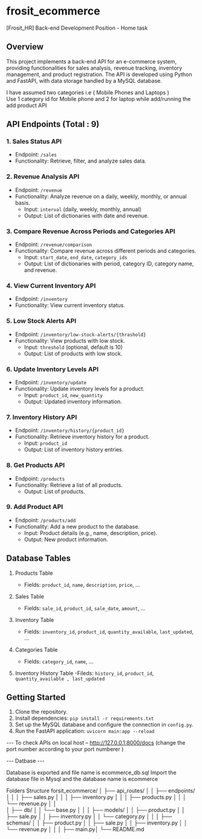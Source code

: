 # frosit_ecommerce
[Frosit_HR] Back-end Development Position - Home task
## Overview

This project implements a back-end API for an e-commerce system, providing functionalities for sales analysis, revenue tracking, inventory management, and product registration. The API is developed using Python and FastAPI, with data storage handled by a MySQL database.

I have assumed two categories i.e ( Mobile Phones and Laptops )  
Use 1 category id for Mobile phone and 2 for laptop while add/running the add product API

## API Endpoints   (Total : 9)

### 1. Sales Status API

- Endpoint: `/sales`
- Functionality: Retrieve, filter, and analyze sales data.

### 2. Revenue Analysis API

- Endpoint: `/revenue`
- Functionality: Analyze revenue on a daily, weekly, monthly, or annual basis.
  - Input: `interval` (daily, weekly, monthly, annual)
  - Output: List of dictionaries with date and revenue.

### 3. Compare Revenue Across Periods and Categories API

- Endpoint: `/revenue/comparison`
- Functionality: Compare revenue across different periods and categories.
  - Input: `start_date`, `end_date`, `category_ids`
  - Output: List of dictionaries with period, category ID, category name, and revenue.

### 4. View Current Inventory API

- Endpoint: `/inventory`
- Functionality: View current inventory status.

### 5. Low Stock Alerts API

- Endpoint: `/inventory/low-stock-alerts/{thrashold}`
- Functionality: View products with low stock.
  - Input: `threshold` (optional, default is 10)
  - Output: List of products with low stock.

### 6. Update Inventory Levels API

- Endpoint: `/inventory/update`
- Functionality: Update inventory levels for a product.
  - Input: `product_id`, `new_quantity`
  - Output: Updated inventory information.

### 7. Inventory History API

- Endpoint: `/inventory/history/{product_id}`
- Functionality: Retrieve inventory history for a product.
  - Input: `product_id`
  - Output: List of inventory history entries.

### 8. Get Products API

- Endpoint: `/products`
- Functionality: Retrieve a list of all products.
  - Output: List of products.

### 9. Add Product API

- Endpoint: `/products/add`
- Functionality: Add a new product to the database.
  - Input: Product details (e.g., name, description, price).
  - Output: New product information.

## Database Tables

1. Products Table
   - Fields: `product_id`, `name`, `description`, `price`, ...

2. Sales Table
   - Fields: `sale_id`, `product_id`, `sale_date`, `amount`, ...

3. Inventory Table
   - Fields: `inventory_id`, `product_id`, `quantity_available`, `last_updated`, ...

4. Categories Table
   - Fields: `category_id`, `name`, ...
5.  Inventory History Table 
    -Fileds: `history_id`, `product_id`, `quantity_available , last_updated`

## Getting Started

1. Clone the repository.
2. Install dependencies: `pip install -r requirements.txt`
3. Set up the MySQL database and configure the connection in `config.py`.
4. Run the FastAPI application: `uvicorn main:app --reload`

--- To check APIs on local host – 
http://127.0.0.1:8000/docs         (change the port number according to your port numberer )


---  Datbase ---

Database is exported and file name is ecommerce_db.sql 
Import the database file in Mysql and the database name is ecommerce


Folders Structure
 forsit_ecommerce/
│   ├── api_routes/
│   │   ├── endpoints/
│   │   │   ├── sales.py
│   │   │   ├── inventory.py
│   │   │   ├── products.py
│   │   │   └── revenue.py
│   │   
│   ├── db/
│   │   └── base.py
│   │
│   ├── models/
│   │   ├── product.py
│   │   ├── sale.py
│   │   ├── inventory.py
│   │   └── category.py
│   │
│   ├── schemas/
│   │   ├── product.py
│   │   ├── sale.py
│   │   ├── inventory.py
│   │   └── revenue.py
│   │
│   ├── main.py│
└── README.md
